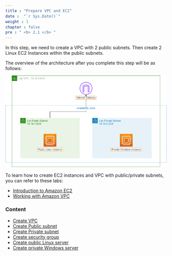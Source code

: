 ```yaml
---
title : "Prepare VPC and EC2"
date :  "`r Sys.Date()`" 
weight : 1 
chapter : false
pre : " <b> 2.1 </b> "
---
```


In this step, we need to create a VPC with 2 public subnets. Then create 2 Linux EC2 Instances within the public subnets.

The overview of the architecture after you complete this step will be as follows:

![VPC](/images/arc-01.png)

To learn how to create EC2 instances and VPC with public/private subnets, you can refer to these labs:
  - [Introduction to Amazon EC2](https://000004.awsstudygroup.com/en/)
  - [Working with Amazon VPC](https://000003.awsstudygroup.com/en/)


### Content
  - [Create VPC](2.1.1-createvpc/)
  - [Create Public subnet](2.1.2-createpublicsubnet/)
  - [Create Private subnet](2.1.3-createprivatesubnet/)
  - [Create security group](2.1.4-createsecgroup/)
  - [Create public Linux server](2.1.5-createec2linux/)
  - [Create private Windows server](2.1.6-createec2windows/)